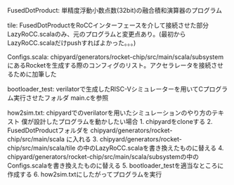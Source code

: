 FusedDotProduct:
	単精度浮動小数点数(32bit)の融合積和演算器のプログラム

tile:
	FusedDotProductをRoCCインターフェースを介して接続させた部分
	LazyRoCC.scalaのみ、元のプログラムと変更点あり。(最初からLazyRoCC.scalaだけpushすればよかった。。。)
	
Configs.scala:
	chipyard/generators/rocket-chip/src/main/scala/subsystem にあるRocketを生成する際のコンフィグのリスト。アクセラレータを接続させるために加筆した
	
bootloader_test:
	verilatorで生成したRISC-Vシミュレーターを用いてCプログラム実行させたフォルダ
	main.cを参照

how2sim.txt:
	chipyardでのverilatorを用いたシミュレーションのやり方のテキスト
	僕が設計したプログラムを動かしたい場合
	1. chipyardをcloneする
	2. FusedDotProductフォルダを chipyard/generators/rocket-chip/src/main/scala に入れる
	3. chipyard/generators/rocket-chip/src/main/scala/tile の中のLazyRoCC.scalaを書き換えたものに替える
	4. chipyard/generators/rocket-chip/src/main/scala/subsystemの中のConfigs.scalaを書き換えたものに替える
	5. bootloader_testを適当なところに作成する
	6. how2sim.txtにしたがってプログラムを実行
	
